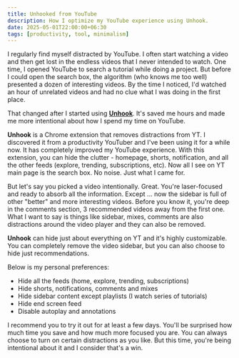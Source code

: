 ```yaml
---
title: Unhooked from YouTube
description: How I optimize my YouTube experience using Unhook.
date: 2025-05-01T22:00:00+06:30
tags: [productivity, tool, minimalism]
---
```


I regularly find myself distracted by YouTube. I often start watching a video and then get lost in the endless videos that I never intended to watch. One time,  I opened YouTube to search a tutorial while doing a project. But before I could open the search box, the algorithm (who knows me too well) presented a dozen of interesting videos. By the time I noticed, I'd watched an hour of unrelated videos and had no clue what I was doing in the first place. 

That changed after I started using [**Unhook**](https://unhook.app/). It's saved me hours and made me more intentional about how I spend my time on YouTube.

**Unhook** is a Chrome extension that removes distractions from YT. I discovered it from a productivity YouTuber and I've been using it for a while now. It has completely improved my YouTube experience. With this extension, you can hide the clutter - homepage, shorts, notification, and all the other feeds (explore, trending, subscriptions, etc). Now all I see on YT main page is the search box. No noise. Just what I came for.

But let's say you picked a video intentionally. Great. You're laser-focused and ready to absorb all the information. Except ... now the sidebar is full of other "better" and more interesting videos. Before you know it, you're deep in the comments section, 3 recommended videos away from the first one. What I want to say is things like sidebar, mixes, comments are also distractions around the video player and they can also be removed.

**Unhook** can hide just about everything on YT and it's highly customizable. You can completely remove the video sidebar, but you can also choose to hide just recommendations. 

Below is my personal preferences:
- Hide all the feeds (home, explore, trending, subscriptions)
- Hide shorts, notifications, comments and mixes
- Hide sidebar content except playlists (I watch series of tutorials)
- Hide end screen feed
- Disable autoplay and annotations

I recommend you to try it out for at least a few days. You'll be surprised how much time you save and how much more focused you are. You can always choose to turn on certain distractions as you like. But this time, you're being intentional about it and I consider that's a win.

